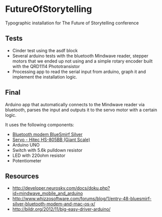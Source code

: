 FutureOfStorytelling
====================

Typographic installation for The Future of Storytelling conference

Tests
-----
* Cinder test using the asdf block
* Several arduino tests with the bluetooth Mindwave reader, stepper motors that we ended up not using and a simple rotary encoder built with the QRD1114 Phototransistor
* Processing app to read the serial input from arduino, graph it and implement the installation logic.

Final
-----
Arduino app that automatically connects to the Mindwave reader via bluetooth, parses the input and outputs it to the servo motor with a certain logic.

It uses the following components:
* [Bluetooth modem BlueSmirf Silver](https://www.sparkfun.com/products/10269)
* [Servo - Hitec HS-805BB (Giant Scale)](https://www.sparkfun.com/products/11881)
* Arduino UNO
* Switch with 5.6k pulldown resistor
* LED with 220ohm resistor
* Potentiometer

Resources
---------
* http://developer.neurosky.com/docs/doku.php?id=mindwave_mobile_and_arduino
* http://www.whizzosoftware.com/forums/blog/1/entry-48-bluesmirf-silver-bluetooth-modem-and-mac-os-x/
* http://bildr.org/2012/11/big-easy-driver-arduino/
